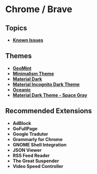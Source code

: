# Chrome / Brave

## Topics

* ****[**Known Issues**](known-issues.md)****

## Themes

* ****[**GeoMint**](https://chrome.google.com/webstore/detail/geomint/cfanaljjeidpecfgiahmgnokedganpob?hl=pt-BR)****
* ****[**Minimalism Theme**](https://chrome.google.com/webstore/detail/minimalism-theme/fchfbbbgcmgmoldgikaghpnjbkggbemg?hl=pt-BR)****
* ****[**Material Dark**](https://chrome.google.com/webstore/detail/material-dark/npadhaijchjemiifipabpmeebeelbmpd?hl=pt-BR)****
* ****[**Material Incognito Dark Theme**](https://chrome.google.com/webstore/detail/material-incognito-dark-t/ahifcnpnjgbadkjdhagpfjfkmlapfoel?hl=pt-BR)****
* ****[**Oceanic**](https://chrome.google.com/webstore/detail/oceanic/gbbacdmgjdfajabgglpjifcedoajdimg?hl=pt-BR)****
* ****[**Material Dark Theme - Space Gray**](https://chrome.google.com/webstore/detail/material-dark-theme-space/hkbfhddllgdpmkmmpofocllfnaeogokm?hl=pt-BR)****

## Recommended Extensions

* **AdBlock**
* **GoFullPage**
* **Google Tradutor**
* **Grammarly for Chrome**
* **GNOME Shell Integration**
* **JSON Viewer**
* **RSS Feed Reader**
* **The Great Suspender**
* **Video Speed Controller**

##
